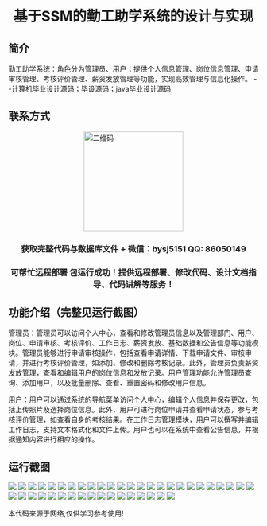 <p><h1 align="center">基于SSM的勤工助学系统的设计与实现</h1></p>

## 简介
勤工助学系统：角色分为管理员、用户；提供个人信息管理、岗位信息管理、申请审核管理、考核评价管理、薪资发放管理等功能，实现高效管理与信息化操作。    --计算机毕业设计源码；毕设源码；java毕业设计源码


## 联系方式
<img src="https://bs-1329754181.cos.ap-shanghai.myqcloud.com/wx.jpg" alt="二维码" style="display: block; margin: 0 auto;" width="200px">
<p><h3 align="center">获取完整代码与数据库文件 + 微信：bysj5151 QQ: 86050149</h3></p>
<p><h3 align="center">可帮忙远程部署 包运行成功！提供远程部署、修改代码、设计文档指导、代码讲解等服务！</h3></p>

## 功能介绍（完整见运行截图）
管理员：管理员可以访问个人中心，查看和修改管理员信息以及管理部门、用户、岗位、申请审核、考核评价、工作日志、薪资发放、基础数据和公告信息等功能模块。管理员能够进行申请审核操作，包括查看申请详情、下载申请文件、审核申请，并进行考核评价管理，如添加、修改和删除考核记录。此外，管理员负责薪资发放管理，查看和编辑用户的岗位信息和发放记录。用户管理功能允许管理员查询、添加用户，以及批量删除、查看、重置密码和修改用户信息。

用户：用户可以通过系统的导航菜单访问个人中心，编辑个人信息并保存更改，包括上传照片及选择岗位信息。此外，用户可进行岗位申请并查看申请状态，参与考核评价管理，如查看自身的考核结果。在工作日志管理模块，用户可以撰写并编辑工作日志，支持文本格式化和文件上传。用户也可以在系统中查看公告信息，并根据通知内容进行相应的操作。


## 运行截图
![](img/001.jpg)
![](img/002.jpg)
![](img/003.jpg)
![](img/004.jpg)
![](img/005.jpg)
![](img/006.jpg)
![](img/007.jpg)
![](img/008.jpg)
![](img/009.jpg)
![](img/010.jpg)
![](img/011.jpg)
![](img/012.jpg)
![](img/013.jpg)
![](img/014.jpg)
![](img/015.jpg)
![](img/016.jpg)
![](img/017.jpg)
![](img/018.jpg)
![](img/019.jpg)
![](img/020.jpg)
![](img/021.jpg)
![](img/022.jpg)
![](img/023.jpg)
![](img/024.jpg)
![](img/025.jpg)
![](img/026.jpg)
![](img/027.jpg)
![](img/028.jpg)
![](img/029.jpg)
![](img/030.jpg)
![](img/031.jpg)
![](img/032.jpg)
![](img/033.jpg)
![](img/034.jpg)
![](img/035.jpg)
![](img/036.jpg)
![](img/037.jpg)
![](img/038.jpg)
![](img/039.jpg)
![](img/040.jpg)
![](img/041.jpg)
![](img/042.jpg)

<p>本代码来源于网络,仅供学习参考使用!</p>
